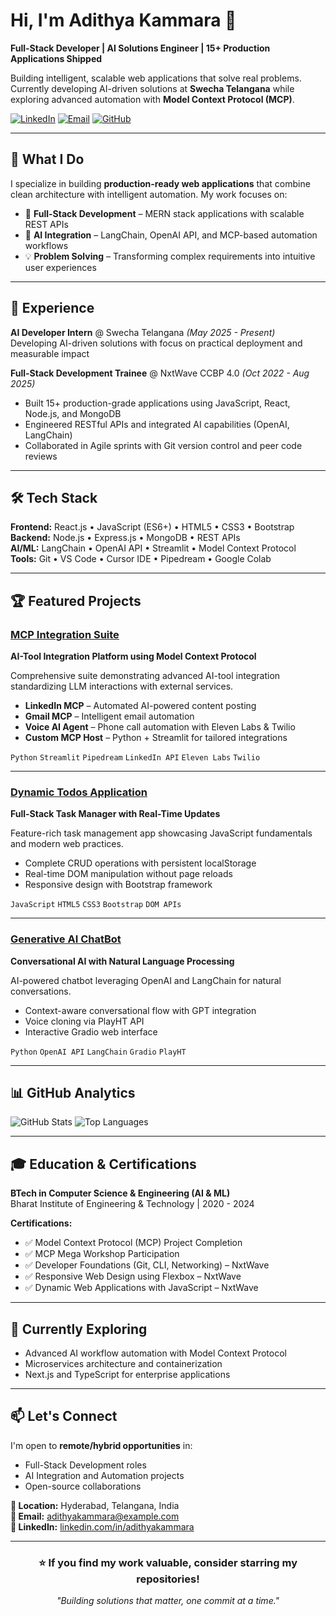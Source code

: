 # Hi, I'm Adithya Kammara 👋

**Full-Stack Developer | AI Solutions Engineer | 15+ Production Applications Shipped**

Building intelligent, scalable web applications that solve real problems. Currently developing AI-driven solutions at **Swecha Telangana** while exploring advanced automation with **Model Context Protocol (MCP)**.

[![LinkedIn](https://img.shields.io/badge/LinkedIn-0077B5?style=for-the-badge&logo=linkedin&logoColor=white)](https://linkedin.com/in/adithyakammara)
[![Email](https://img.shields.io/badge/Email-D14836?style=for-the-badge&logo=gmail&logoColor=white)](mailto:adithyakammara@example.com)
[![GitHub](https://img.shields.io/badge/GitHub-100000?style=for-the-badge&logo=github&logoColor=white)](https://github.com/AdithyaKammara)

---

## 🎯 What I Do

I specialize in building **production-ready web applications** that combine clean architecture with intelligent automation. My work focuses on:

- 🚀 **Full-Stack Development** – MERN stack applications with scalable REST APIs
- 🤖 **AI Integration** – LangChain, OpenAI API, and MCP-based automation workflows
- 💡 **Problem Solving** – Transforming complex requirements into intuitive user experiences

---

## 💼 Experience

**AI Developer Intern** @ Swecha Telangana *(May 2025 - Present)*  
Developing AI-driven solutions with focus on practical deployment and measurable impact

**Full-Stack Development Trainee** @ NxtWave CCBP 4.0 *(Oct 2022 - Aug 2025)*  
- Built 15+ production-grade applications using JavaScript, React, Node.js, and MongoDB
- Engineered RESTful APIs and integrated AI capabilities (OpenAI, LangChain)
- Collaborated in Agile sprints with Git version control and peer code reviews

---

## 🛠️ Tech Stack

**Frontend:** React.js • JavaScript (ES6+) • HTML5 • CSS3 • Bootstrap  
**Backend:** Node.js • Express.js • MongoDB • REST APIs  
**AI/ML:** LangChain • OpenAI API • Streamlit • Model Context Protocol  
**Tools:** Git • VS Code • Cursor IDE • Pipedream • Google Colab

---

## 🏆 Featured Projects

### [MCP Integration Suite](https://github.com/AdithyaKammara/mcp-suite)
**AI-Tool Integration Platform using Model Context Protocol**

Comprehensive suite demonstrating advanced AI-tool integration standardizing LLM interactions with external services.

- **LinkedIn MCP** – Automated AI-powered content posting
- **Gmail MCP** – Intelligent email automation
- **Voice AI Agent** – Phone call automation with Eleven Labs & Twilio
- **Custom MCP Host** – Python + Streamlit for tailored integrations

`Python` `Streamlit` `Pipedream` `LinkedIn API` `Eleven Labs` `Twilio`

---

### [Dynamic Todos Application](https://adithyas-todos.ccbp.tech)
**Full-Stack Task Manager with Real-Time Updates**

Feature-rich task management app showcasing JavaScript fundamentals and modern web practices.

- Complete CRUD operations with persistent localStorage
- Real-time DOM manipulation without page reloads
- Responsive design with Bootstrap framework

`JavaScript` `HTML5` `CSS3` `Bootstrap` `DOM APIs`

---

### [Generative AI ChatBot](https://github.com/AdithyaKammara/ai-chatbot)
**Conversational AI with Natural Language Processing**

AI-powered chatbot leveraging OpenAI and LangChain for natural conversations.

- Context-aware conversational flow with GPT integration
- Voice cloning via PlayHT API
- Interactive Gradio web interface

`Python` `OpenAI API` `LangChain` `Gradio` `PlayHT`

---

## 📊 GitHub Analytics

![GitHub Stats](https://github-readme-stats.vercel.app/api?username=AdithyaKammara&show_icons=true&theme=radical&hide_border=true&count_private=true)
![Top Languages](https://github-readme-stats.vercel.app/api/top-langs/?username=AdithyaKammara&layout=compact&theme=radical&hide_border=true)

---

## 🎓 Education & Certifications

**BTech in Computer Science & Engineering (AI & ML)**  
Bharat Institute of Engineering & Technology | 2020 - 2024

**Certifications:**
- ✅ Model Context Protocol (MCP) Project Completion
- ✅ MCP Mega Workshop Participation
- ✅ Developer Foundations (Git, CLI, Networking) – NxtWave
- ✅ Responsive Web Design using Flexbox – NxtWave
- ✅ Dynamic Web Applications with JavaScript – NxtWave

---

## 🌱 Currently Exploring

- Advanced AI workflow automation with Model Context Protocol
- Microservices architecture and containerization
- Next.js and TypeScript for enterprise applications

---

## 📫 Let's Connect

I'm open to **remote/hybrid opportunities** in:
- Full-Stack Development roles
- AI Integration and Automation projects
- Open-source collaborations

**📍 Location:** Hyderabad, Telangana, India  
**📧 Email:** adithyakammara@example.com  
**💼 LinkedIn:** [linkedin.com/in/adithyakammara](https://linkedin.com/in/adithyakammara)

---

<div align="center">

### ⭐ If you find my work valuable, consider starring my repositories!

*"Building solutions that matter, one commit at a time."*

</div>
